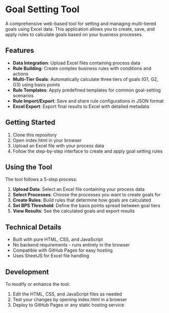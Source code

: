 # Goal Setting Tool

A comprehensive web-based tool for setting and managing multi-tiered goals using Excel data. This application allows you to create, save, and apply rules to calculate goals based on your business processes.

## Features

- **Data Integration**: Upload Excel files containing process data
- **Rule Building**: Create complex business rules with conditions and actions
- **Multi-Tier Goals**: Automatically calculate three tiers of goals (G1, G2, G3) using basis points
- **Rule Templates**: Apply predefined templates for common goal-setting scenarios
- **Rule Import/Export**: Save and share rule configurations in JSON format
- **Excel Export**: Export final results to Excel with detailed metadata

## Getting Started

1. Clone this repository
2. Open index.html in your browser
3. Upload an Excel file with your process data
4. Follow the step-by-step interface to create and apply goal setting rules

## Using the Tool

The tool follows a 5-step process:

1. **Upload Data**: Select an Excel file containing your process data
2. **Select Processes**: Choose the processes you want to create goals for
3. **Create Rules**: Build rules that determine how goals are calculated
4. **Set BPS Threshold**: Define the basis points spread between goal tiers
5. **View Results**: See the calculated goals and export results

## Technical Details

- Built with pure HTML, CSS, and JavaScript
- No backend requirements - runs entirely in the browser
- Compatible with GitHub Pages for easy hosting
- Uses SheetJS for Excel file handling

## Development

To modify or enhance the tool:

1. Edit the HTML, CSS, and JavaScript files as needed
2. Test your changes by opening index.html in a browser
3. Deploy to GitHub Pages or any static hosting service

